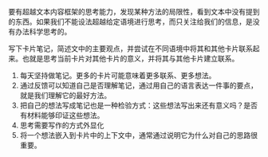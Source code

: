 要有超越文本内容框架的思考能力，发现某种方法的局限性，看到文本中没有提到的东西。如果我们不能设法超越给定语境进行思考，而只关注给我们的信息，是没有办法科学思考的。

写下卡片笔记，简述文中的主要观点，并尝试在不同语境中将其和其他卡片联系起来。也就是思考当前卡片对其他卡片的意义，并将其与其他卡片建立联系。

1. 每天坚持做笔记。更多的卡片可能意味着更多联系、更多想法。
2. 通过反馈可以知道自己是否理解笔记，通过用自己的语言表达一件事的要点，就是我们理解它的最好方法。
3. 把自己的想法写成笔记也是一种检验方式：这些想法写出来还有意义吗？是否有材料能够印证这些想法。
4. 思考需要写作的方式外显化
5. 将一个想法嵌入到卡片中的上下文中，通常通过说明它为什么对自己的思路很重要。